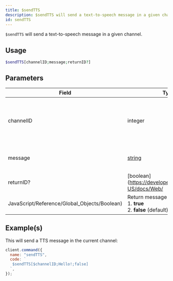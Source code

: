 ```yaml
---
title: $sendTTS
description: $sendTTS will send a text-to-speech message in a given channel.
id: sendTTS
---
```


`$sendTTS` will send a text-to-speech message in a given channel.

## Usage

```php
$sendTTS[channelID;message;returnID?]
```

## Parameters

| Field                                        | Type                                                                                              | Description                                                          | Required |
| -------------------------------------------- | ------------------------------------------------------------------------------------------------- | -------------------------------------------------------------------- | :------: |
| channelID                                    | integer                                                                                           | The ID of the channel where the Text-To-Speech message will be sent. |   true   |
| message                                      | [string](https://developer.mozilla.org/en-US/docs/Web/JavaScript/Reference/Global_Objects/String) | The content of the TTS message.                                      |   true   |
| returnID?                                    | [boolean](https://developer.mozilla.org/en-US/docs/Web/                                           |
| JavaScript/Reference/Global_Objects/Boolean) | Return message ID? <br /> 1. **true** <br /> 2. **false** (default)                               | false                                                                |

## Example(s)

This will send a TTS message in the current channel:

```javascript
client.command({
  name: "sendTTS",
  code: `
   $sendTTS[$channelID;Hello!;false]
  `,
});
```
